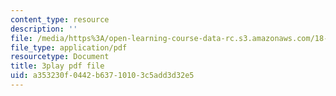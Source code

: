 ```yaml
---
content_type: resource
description: ''
file: /media/https%3A/open-learning-course-data-rc.s3.amazonaws.com/18-s997-introduction-to-matlab-programming-fall-2011/a353230f0442b63710103c5add3d32e5_8wiIV-NfYwc.pdf
file_type: application/pdf
resourcetype: Document
title: 3play pdf file
uid: a353230f-0442-b637-1010-3c5add3d32e5
---
```

